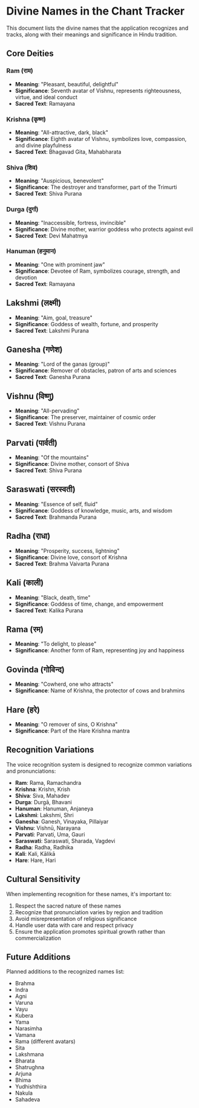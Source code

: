 # Divine Names in the Chant Tracker

This document lists the divine names that the application recognizes and tracks, along with their meanings and significance in Hindu tradition.

## Core Deities

### Ram (राम)
- **Meaning**: "Pleasant, beautiful, delightful"
- **Significance**: Seventh avatar of Vishnu, represents righteousness, virtue, and ideal conduct
- **Sacred Text**: Ramayana

### Krishna (कृष्ण)
- **Meaning**: "All-attractive, dark, black"
- **Significance**: Eighth avatar of Vishnu, symbolizes love, compassion, and divine playfulness
- **Sacred Text**: Bhagavad Gita, Mahabharata

### Shiva (शिव)
- **Meaning**: "Auspicious, benevolent"
- **Significance**: The destroyer and transformer, part of the Trimurti
- **Sacred Text**: Shiva Purana

### Durga (दुर्गा)
- **Meaning**: "Inaccessible, fortress, invincible"
- **Significance**: Divine mother, warrior goddess who protects against evil
- **Sacred Text**: Devi Mahatmya

### Hanuman (हनुमान)
- **Meaning**: "One with prominent jaw"
- **Significance**: Devotee of Ram, symbolizes courage, strength, and devotion
- **Sacred Text**: Ramayana

## Lakshmi (लक्ष्मी)
- **Meaning**: "Aim, goal, treasure"
- **Significance**: Goddess of wealth, fortune, and prosperity
- **Sacred Text**: Lakshmi Purana

## Ganesha (गणेश)
- **Meaning**: "Lord of the ganas (group)"
- **Significance**: Remover of obstacles, patron of arts and sciences
- **Sacred Text**: Ganesha Purana

## Vishnu (विष्णु)
- **Meaning**: "All-pervading"
- **Significance**: The preserver, maintainer of cosmic order
- **Sacred Text**: Vishnu Purana

## Parvati (पार्वती)
- **Meaning**: "Of the mountains"
- **Significance**: Divine mother, consort of Shiva
- **Sacred Text**: Shiva Purana

## Saraswati (सरस्वती)
- **Meaning**: "Essence of self, fluid"
- **Significance**: Goddess of knowledge, music, arts, and wisdom
- **Sacred Text**: Brahmanda Purana

## Radha (राधा)
- **Meaning**: "Prosperity, success, lightning"
- **Significance**: Divine love, consort of Krishna
- **Sacred Text**: Brahma Vaivarta Purana

## Kali (काली)
- **Meaning**: "Black, death, time"
- **Significance**: Goddess of time, change, and empowerment
- **Sacred Text**: Kalika Purana

## Rama (रम)
- **Meaning**: "To delight, to please"
- **Significance**: Another form of Ram, representing joy and happiness

## Govinda (गोविन्द)
- **Meaning**: "Cowherd, one who attracts"
- **Significance**: Name of Krishna, the protector of cows and brahmins

## Hare (हरे)
- **Meaning**: "O remover of sins, O Krishna"
- **Significance**: Part of the Hare Krishna mantra

## Recognition Variations

The voice recognition system is designed to recognize common variations and pronunciations:

- **Ram**: Rama, Ramachandra
- **Krishna**: Krishn, Krish
- **Shiva**: Siva, Mahadev
- **Durga**: Durgā, Bhavani
- **Hanuman**: Hanuman, Anjaneya
- **Lakshmi**: Lakshmi, Shri
- **Ganesha**: Ganesh, Vinayaka, Pillaiyar
- **Vishnu**: Vishnū, Narayana
- **Parvati**: Parvati, Uma, Gauri
- **Saraswati**: Saraswati, Sharada, Vagdevi
- **Radha**: Radha, Radhika
- **Kali**: Kali, Kālikā
- **Hare**: Hare, Hari

## Cultural Sensitivity

When implementing recognition for these names, it's important to:

1. Respect the sacred nature of these names
2. Recognize that pronunciation varies by region and tradition
3. Avoid misrepresentation of religious significance
4. Handle user data with care and respect privacy
5. Ensure the application promotes spiritual growth rather than commercialization

## Future Additions

Planned additions to the recognized names list:
- Brahma
- Indra
- Agni
- Varuna
- Vayu
- Kubera
- Yama
- Narasimha
- Vamana
- Rama (different avatars)
- Sita
- Lakshmana
- Bharata
- Shatrughna
- Arjuna
- Bhima
- Yudhishthira
- Nakula
- Sahadeva